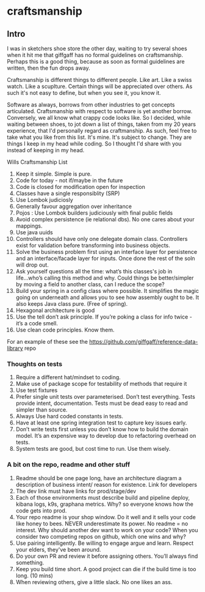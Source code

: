 # craftsmanship

## Intro
I was in sketchers shoe store the other day, waiting to try several shoes when it hit me that giffgaff has no formal guidelines on craftsmanship. Perhaps this is a good thing, because as soon as formal guidelines are written, then the fun drops away. 

Craftsmanship is different things to different people. Like art. Like a swiss watch. Like a scuplture. Certain things will be appreciated over others. As such it's not easy to define, but when you see it, you know it.

Software as always, borrows from other industries to get concepts articulated. Craftsmanship with respect to software is yet another borrow. Conversely, we all know what crappy code looks like. So I decided, while waiting between shoes, to jot down a list of things, taken from my 20 years experience, that I'd personally regard as craftmanship. As such, feel free to take what you like from this list. It's mine. It's subject to change. They are things I keep in my head while coding. So I thought I'd share with you instead of keeping in my head.


Wills Craftsmanship List


1. Keep it simple. Simple is pure.
2. Code for today - not if/maybe in the future
3. Code is closed for modification open for inspection
4. Classes have a single responsiblity (SRP)
5. Use Lombok judiciosly
6. Generally favour aggregation over inheritance
7. Pojos : Use Lombok builders judiciously with final public fields
8. Avoid complex persistence (ie relational dbs). No one cares about your mappings.
9. Use java uuids
10. Controllers should have only one delegate domain class. Controllers exist for validation before transforming into business objects.
11. Solve the business problem first using an interface layer for persistence and an interface/facade layer for inputs. Once done the rest of the soln will drop out.
12. Ask yourself questions all the time: what’s this classes's job in life...who’s calling this method and why. Could things be better/simpler by moving a field to another class, can I reduce the scope?
13. Build your spring in a config class where possible. It simplifies the magic going on underneath and allows you to see how assembly ought to be. It also keeps Java class pure. (Free of spring).
14. Hexagonal architecture is good
15. Use the tell don’t ask principle. If you’re poking a class for info twice - it’s a code smell.
16. Use clean code principles. Know them.

For an example of these see the https://github.com/giffgaff/reference-data-library repo

### Thoughts on tests

1. Require a different hat/mindset to coding.
2. Make use of package scope for testability of methods that require it
3. Use test fixtures
4. Prefer single unit tests over parameterised. Don’t test everything. Tests provide intent, documentation. Tests must be dead easy to read and simpler than source.
5. Always Use hard coded constants in tests.
6. Have at least one spring integration test to capture key issues early.
7. Don’t write tests first unless you don’t know how to build the domain model. It’s an expensive way to develop due to refactoring overhead on tests.
8. System tests are good, but cost time to run. Use them wisely. 

### A bit on the repo, readme and other stuff

1. Readme should be one page long, have an architecture diagram a description of business intent/ reason for existence. Link for developers
1. The dev link must have links for prod/stage/dev
1. Each of those environments must describe build and pipeline deploy, kibana logs, k9s, graphana metrics. Why? so everyone knows how the code gets into prod.
1. Your repo readme is your shop window. Do it well and it sells your code like honey to bees. NEVER underestimate its power. No readme = no interest. Why should another dev want to work on your code? When you consider two competing repos on github, which one wins and why?
1. Use pairing intelligently. Be willing to engage argue and learn. Respect your elders, they've been around.
1. Do your own PR and review it before assigning others. You’ll always find something.
2. Keep you build time short. A good project can die if the build time is too long. (10 mins)
3. When reviewing others, give a little slack. No one likes an ass.


